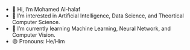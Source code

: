 - 👋 Hi, I’m Mohamed Al-halaf
- 👀 I’m interested in Artificial Intelligence, Data Science, and Theortical Computer Science.  
- 🌱 I’m currently learning Machine Learning, Neural Network, and Computer Vision.
- 😄 Pronouns: He/Him

<!---
Al-halaf/Al-halaf is a ✨ special ✨ repository because its `README.md` (this file) appears on your GitHub profile.
You can click the Preview link to take a look at your changes.
--->
